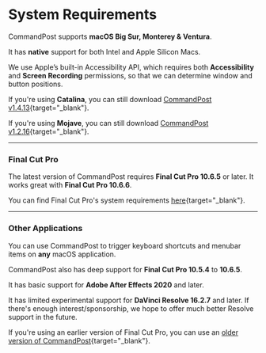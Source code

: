 # System Requirements

CommandPost supports **macOS Big Sur, Monterey & Ventura**.

It has **native** support for both Intel and Apple Silicon Macs.

We use Apple’s built-in Accessibility API, which requires both **Accessibility** and **Screen Recording** permissions, so that we can determine window and button positions.

If you're using **Catalina**, you can still download [CommandPost v1.4.13](https://github.com/CommandPost/CommandPost/releases/tag/1.4.13){target="_blank"}.

If you're using **Mojave**, you can still download [CommandPost v1.2.16](https://github.com/CommandPost/CommandPost/releases/tag/1.2.16){target="_blank"}.

---

### Final Cut Pro

The latest version of CommandPost requires **Final Cut Pro 10.6.5** or later. It works great with **Final Cut Pro 10.6.6**.

You can find Final Cut Pro's system requirements [here](https://www.apple.com/au/final-cut-pro/specs/){target="_blank"}.

---

### Other Applications

You can use CommandPost to trigger keyboard shortcuts and menubar items on **any** macOS application.

CommandPost also has deep support for **Final Cut Pro 10.5.4** to **10.6.5**.

It has basic support for **Adobe After Effects 2020** and later.

It has limited experimental support for **DaVinci Resolve 16.2.7** and later. If there's enough interest/sponsorship, we hope to offer much better Resolve support in the future.

If you're using an earlier version of Final Cut Pro, you can use an [older version of CommandPost](https://github.com/CommandPost/CommandPost/releases/tag/1.2.16){target="_blank"}.